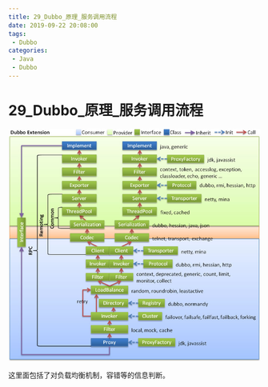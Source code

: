 ```yaml
---
title: 29_Dubbo_原理_服务调用流程
date: 2019-09-22 20:08:00
tags: 
 - Dubbo
categories:
 - Java
 - Dubbo
---
```


# 29_Dubbo\_原理_服务调用流程

![调用链](29_Dubbo_%E5%8E%9F%E7%90%86_%E6%9C%8D%E5%8A%A1%E8%B0%83%E7%94%A8%E6%B5%81%E7%A8%8B/dubbo-extension.jpg)

这里面包括了对负载均衡机制，容错等的信息判断。